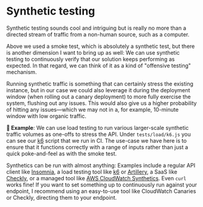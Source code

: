 # Synthetic testing

Synthetic testing sounds cool and intriguing but is really no more than a directed stream of traffic from a non-human source, such as a computer.

Above we used a smoke test, which is absolutely a synthetic test, but there is another dimension I want to bring up as well: We can use synthetic testing to continuously verify that our solution keeps performing as expected. In that regard, we can think of it as a kind of "offensive testing" mechanism.

Running synthetic traffic is something that can certainly stress the existing instance, but in our case we could also leverage it during the deployment window (when rolling out a canary deployment) to more fully exercise the system, flushing out any issues. This would also give us a higher probability of hitting any issues—which we may not in a, for example, 10-minute window with low organic traffic.

**🎯 Example**: We can use load testing to run various larger-scale synthetic traffic volumes as one-offs to stress the API. Under `tests/load/k6.js` you can see our [k6](https://k6.io) script that we run in CI. The use-case we have here is to ensure that it functions correctly with a range of inputs rather than just a quick poke-and-feel as with the smoke test.

Synthetics can be run with almost anything: Examples include a regular API client like [Insomnia](https://insomnia.rest), a load testing tool like [k6](https://k6.io) or [Artillery](https://www.artillery.io), a SaaS like [Checkly](https://www.checklyhq.com), or a managed tool like [AWS CloudWatch Synthetics](https://docs.aws.amazon.com/AmazonCloudWatch/latest/monitoring/CloudWatch_Synthetics_Canaries.html). Even `curl` works fine! If you want to set something up to continuously run against your endpoint, I recommend using an easy-to-use tool like CloudWatch Canaries or Checkly, directing them to your endpoint.
